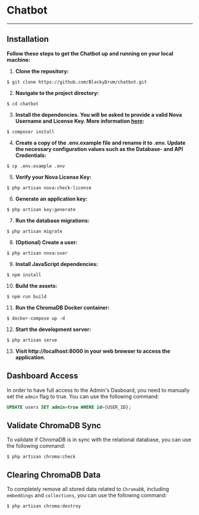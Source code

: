 # Chatbot

---

## Installation
**Follow these steps to get the Chatbot up and running on your local machine:**
1. **Clone the repository:**
```
$ git clone https://github.com/BlackyDrum/chatbot.git
```
2. **Navigate to the project directory:**
```
$ cd chatbot
```
3. **Install the dependencies. You will be asked to provide a valid Nova Username and License Key. More information [here](https://nova.laravel.com/docs/installation.html):**
```
$ composer install
```
4. **Create a copy of the .env.example file and rename it to .env. Update the necessary configuration values such as the Database- and API Credentials:**
```
$ cp .env.example .env
```
5. **Verify your Nova License Key:**
```
$ php artisan nova:check-license
```
6. **Generate an application key:**
```
$ php artisan key:generate
```
7. **Run the database migrations:**
```
$ php artisan migrate
```
8. **(Optional) Create a user:**
```
$ php artisan nova:user
```
9. **Install JavaScript dependencies:**
```
$ npm install
```
10. **Build the assets:**
```
$ npm run build
```
11. **Run the ChromaDB Docker container:**
```
$ docker-compose up -d
```
12. **Start the development server:**
```
$ php artisan serve
```
13. **Visit http://localhost:8000 in your web browser to access the application.**

## Dashboard Access
In order to have full access to the Admin's Dasboard, you need to manually set the ``admin`` flag to true. You can use the following command:
```sql
UPDATE users SET admin=true WHERE id={USER_ID};
```

## Validate ChromaDB Sync
To validate if ChromaDB is in sync with the relational database, you can use the following command:
```
$ php artisan chroma:check
```

## Clearing ChromaDB Data
To completely remove all stored data related to ``ChromaDB``, including ``embeddings`` and ``collections``, you can use the following command:
```
$ php artisan chroma:destroy
```

